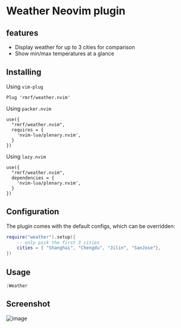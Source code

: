 # Weather Neovim plugin 

## features
- Display weather for up to 3 cities for comparison
- Show min/max temperatures at a glance

## Installing

Using `vim-plug`

```
Plug 'rmrf/weather.nvim'
```

Using `packer.nvim`

```
use({
  "rmrf/weather.nvim", 
  requires = {
    'nvim-lua/plenary.nvim',
  }
})

```

Using `lazy.nvim`

```
use({
  "rmrf/weather.nvim",
  dependencies = {
    'nvim-lua/plenary.nvim',
  }
})
```

## Configuration

The plugin comes with the default configs, which can be overridden:

```lua
require("weather").setup({
    -- only pick the first 3 cities
    cities = { "Shanghai", "Chengdu", "Jilin", "SanJose"},
})
```

## Usage

```
:Weather
```

## Screenshot

![image](https://github.com/user-attachments/assets/f855cb31-61c3-449a-8582-68ee45194da0)



